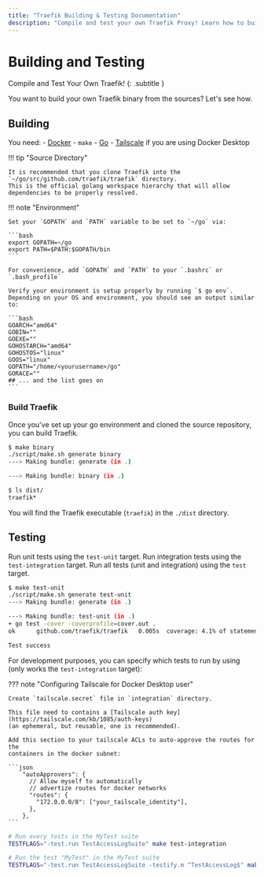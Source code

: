 ```yaml
---
title: "Traefik Building & Testing Documentation"
description: "Compile and test your own Traefik Proxy! Learn how to build your own Traefik binary from the sources, and read the technical documentation."
---
```


# Building and Testing

Compile and Test Your Own Traefik!
{: .subtitle }

You want to build your own Traefik binary from the sources?
Let's see how.

## Building

You need:
    - [Docker](https://github.com/docker/docker "Link to website of Docker") 
    - `make`
    - [Go](https://go.dev/ "Link to website of Go")
    - [Tailscale](https://tailscale.com/) if you are using Docker Desktop 

!!! tip "Source Directory"

    It is recommended that you clone Traefik into the `~/go/src/github.com/traefik/traefik` directory.
    This is the official golang workspace hierarchy that will allow dependencies to be properly resolved.

!!! note "Environment"

    Set your `GOPATH` and `PATH` variable to be set to `~/go` via:

    ```bash
    export GOPATH=~/go
    export PATH=$PATH:$GOPATH/bin
    ```

    For convenience, add `GOPATH` and `PATH` to your `.bashrc` or `.bash_profile`

    Verify your environment is setup properly by running `$ go env`.
    Depending on your OS and environment, you should see an output similar to:

    ```bash
    GOARCH="amd64"
    GOBIN=""
    GOEXE=""
    GOHOSTARCH="amd64"
    GOHOSTOS="linux"
    GOOS="linux"
    GOPATH="/home/<yourusername>/go"
    GORACE=""
    ## ... and the list goes on
    ```

### Build Traefik

Once you've set up your go environment and cloned the source repository, you can build Traefik.

```bash
$ make binary
./script/make.sh generate binary
---> Making bundle: generate (in .)

---> Making bundle: binary (in .)

$ ls dist/
traefik*
```

You will find the Traefik executable (`traefik`) in the `./dist` directory.

## Testing

Run unit tests using the `test-unit` target.
Run integration tests using the `test-integration` target.
Run all tests (unit and integration) using the `test` target.

```bash
$ make test-unit
./script/make.sh generate test-unit
---> Making bundle: generate (in .)

---> Making bundle: test-unit (in .)
+ go test -cover -coverprofile=cover.out .
ok      github.com/traefik/traefik   0.005s  coverage: 4.1% of statements

Test success
```

For development purposes, you can specify which tests to run by using (only works the `test-integration` target):

??? note "Configuring Tailscale for Docker Desktop user"

    Create `tailscale.secret` file in `integration` directory.
    
    This file need to contains a [Tailscale auth key](https://tailscale.com/kb/1085/auth-keys) 
    (an ephemeral, but reusable, one is recommended).

    Add this section to your tailscale ACLs to auto-approve the routes for the
    containers in the docker subnet:

    ```json 
        "autoApprovers": {
          // Allow myself to automatically
          // advertize routes for docker networks
          "routes": {
            "172.0.0.0/8": ["your_tailscale_identity"],
          },
        },
    ```
    
```bash
# Run every tests in the MyTest suite
TESTFLAGS="-test.run TestAccessLogSuite" make test-integration

# Run the test "MyTest" in the MyTest suite
TESTFLAGS="-test.run TestAccessLogSuite -testify.m ^TestAccessLog$" make test-integration
```
